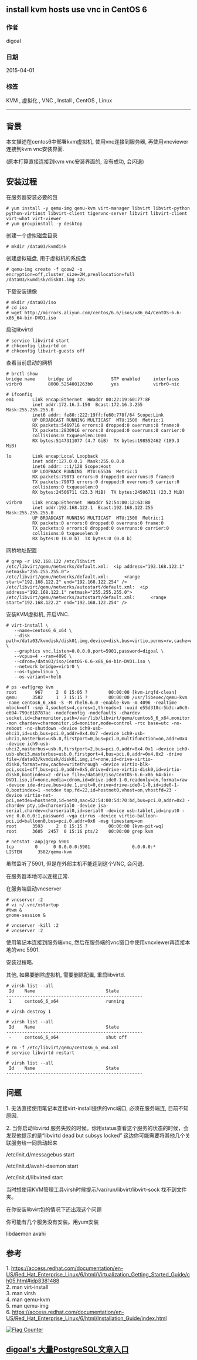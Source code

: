 ## install kvm hosts use vnc in CentOS 6       
                            
### 作者                           
digoal                            
                            
### 日期                           
2015-04-01                                  
                            
### 标签                          
KVM , 虚拟化 , VNC , Install , CentOS , Linux                                                
                            
----                          
                            
## 背景        
本文描述在centos6中部署kvm虚拟机, 使用vnc连接到服务器, 再使用vncviewer连接到kvm vnc安装界面.    
    
(原本打算直接连接到kvm vnc安装界面的, 没有成功, 会闪退)    
    
## 安装过程
在服务器安装必要的包    
    
```  
# yum install -y qemu-img qemu-kvm virt-manager libvirt libvirt-python python-virtinst libvirt-client tigervnc-server libvirt libvirt-client virt-what virt-viewer  
# yum groupinstall -y desktop  
```  
    
创建一个虚拟磁盘目录  
  
```
# mkdir /data03/kvmdisk  
```
  
创建虚拟磁盘, 用于虚拟机的系统盘  
  
```
# qemu-img create -f qcow2 -o encryption=off,cluster_size=2M,preallocation=full /data03/kvmdisk/disk01.img 32G  
```
  
下载安装镜像  
  
```
# mkdir /data03/iso  
# cd iso  
# wget http://mirrors.aliyun.com/centos/6.6/isos/x86_64/CentOS-6.6-x86_64-bin-DVD1.iso  
```
  
启动libvirtd  
  
```
# service libvirtd start  
# chkconfig libvirtd on  
# chkconfig libvirt-guests off  
```
  
查看当前启动的网桥  
  
```
# brctl show  
bridge name     bridge id               STP enabled     interfaces  
virbr0          8000.5254001263b0       yes             virbr0-nic  
  
# ifconfig  
em1       Link encap:Ethernet  HWaddr 00:22:19:60:77:8F    
          inet addr:172.16.3.150  Bcast:172.16.3.255  Mask:255.255.255.0  
          inet6 addr: fe80::222:19ff:fe60:778f/64 Scope:Link  
          UP BROADCAST RUNNING MULTICAST  MTU:1500  Metric:1  
          RX packets:5469716 errors:0 dropped:0 overruns:0 frame:0  
          TX packets:2830916 errors:0 dropped:0 overruns:0 carrier:0  
          collisions:0 txqueuelen:1000   
          RX bytes:5147311077 (4.7 GiB)  TX bytes:198552462 (189.3 MiB)  
  
lo        Link encap:Local Loopback    
          inet addr:127.0.0.1  Mask:255.0.0.0  
          inet6 addr: ::1/128 Scope:Host  
          UP LOOPBACK RUNNING  MTU:65536  Metric:1  
          RX packets:79073 errors:0 dropped:0 overruns:0 frame:0  
          TX packets:79073 errors:0 dropped:0 overruns:0 carrier:0  
          collisions:0 txqueuelen:0   
          RX bytes:24506711 (23.3 MiB)  TX bytes:24506711 (23.3 MiB)  
  
virbr0    Link encap:Ethernet  HWaddr 52:54:00:12:63:B0    
          inet addr:192.168.122.1  Bcast:192.168.122.255  Mask:255.255.255.0  
          UP BROADCAST RUNNING MULTICAST  MTU:1500  Metric:1  
          RX packets:0 errors:0 dropped:0 overruns:0 frame:0  
          TX packets:0 errors:0 dropped:0 overruns:0 carrier:0  
          collisions:0 txqueuelen:0   
          RX bytes:0 (0.0 b)  TX bytes:0 (0.0 b)  
```
  
网桥地址配置  
  
```
# grep -r 192.168.122 /etc/libvirt  
/etc/libvirt/qemu/networks/default.xml:  <ip address="192.168.122.1" netmask="255.255.255.0">  
/etc/libvirt/qemu/networks/default.xml:      <range start="192.168.122.2" end="192.168.122.254" />  
/etc/libvirt/qemu/networks/autostart/default.xml:  <ip address="192.168.122.1" netmask="255.255.255.0">  
/etc/libvirt/qemu/networks/autostart/default.xml:      <range start="192.168.122.2" end="192.168.122.254" />  
```
  
安装KVM虚拟机, 开启VNC.  
  
```
# virt-install \  
   --name=centos6_6_x64 \  
   --disk path=/data03/kvmdisk/disk01.img,device=disk,bus=virtio,perms=rw,cache=writethrough \  
   --graphics vnc,listen=0.0.0.0,port=5901,password=digoal \  
   --vcpus=4 --ram=4096 \  
   --cdrom=/data03/iso/CentOS-6.6-x86_64-bin-DVD1.iso \  
   --network bridge=virbr0 \  
   --os-type=linux \  
   --os-variant=rhel6  
  
# ps -ewf|grep kvm  
root       967     2  0 15:05 ?        00:00:00 [kvm-irqfd-clean]  
qemu      3582     1  7 15:15 ?        00:00:00 /usr/libexec/qemu-kvm -name centos6_6_x64 -S -M rhel6.6.0 -enable-kvm -m 4096 -realtime mlock=off -smp 4,sockets=4,cores=1,threads=1 -uuid e55d318c-5b3c-a0c0-e694-799c618787ac -nodefconfig -nodefaults -chardev socket,id=charmonitor,path=/var/lib/libvirt/qemu/centos6_6_x64.monitor,server,nowait -mon chardev=charmonitor,id=monitor,mode=control -rtc base=utc -no-reboot -no-shutdown -device ich9-usb-ehci1,id=usb,bus=pci.0,addr=0x4.0x7 -device ich9-usb-uhci1,masterbus=usb.0,firstport=0,bus=pci.0,multifunction=on,addr=0x4 -device ich9-usb-uhci2,masterbus=usb.0,firstport=2,bus=pci.0,addr=0x4.0x1 -device ich9-usb-uhci3,masterbus=usb.0,firstport=4,bus=pci.0,addr=0x4.0x2 -drive file=/data03/kvmdisk/disk01.img,if=none,id=drive-virtio-disk0,format=raw,cache=writethrough -device virtio-blk-pci,scsi=off,bus=pci.0,addr=0x5,drive=drive-virtio-disk0,id=virtio-disk0,bootindex=2 -drive file=/data03/iso/CentOS-6.6-x86_64-bin-DVD1.iso,if=none,media=cdrom,id=drive-ide0-1-0,readonly=on,format=raw -device ide-drive,bus=ide.1,unit=0,drive=drive-ide0-1-0,id=ide0-1-0,bootindex=1 -netdev tap,fd=22,id=hostnet0,vhost=on,vhostfd=23 -device virtio-net-pci,netdev=hostnet0,id=net0,mac=52:54:00:5d:70:bd,bus=pci.0,addr=0x3 -chardev pty,id=charserial0 -device isa-serial,chardev=charserial0,id=serial0 -device usb-tablet,id=input0 -vnc 0.0.0.0:1,password -vga cirrus -device virtio-balloon-pci,id=balloon0,bus=pci.0,addr=0x6 -msg timestamp=on  
root      3593     2  0 15:15 ?        00:00:00 [kvm-pit-wq]  
root      3605  2457  0 15:16 pts/2    00:00:00 grep kvm  
  
# netstat -anp|grep 5901  
tcp        0      0 0.0.0.0:5901                0.0.0.0:*                   LISTEN      3582/qemu-kvm      
```
  
虽然监听了5901, 但是在外部主机不能连到这个VNC, 会闪退.  
  
在服务器本地可以连接正常.  
  
在服务端启动vncserver  
  
```
# vncserver :2  
# vi ~/.vnc/xstartup  
#twm &  
gnome-session &  
  
# vncserver -kill :2  
# vncserver :2  
```
  
使用笔记本连接到服务端vnc, 然后在服务端的vnc窗口中使用vncviewer再连接本地的vnc 5901.  
  
安装过程略.  
  
其他, 如果要删除虚拟机, 需要删除配置, 重启libvirtd.  
  
```
# virsh list --all  
 Id    Name                           State  
----------------------------------------------------  
 1     centos6_6_x64                  running  
  
# virsh destroy 1  
  
# virsh list --all  
 Id    Name                           State  
----------------------------------------------------  
 -     centos6_6_x64                  shut off  
  
# rm -f /etc/libvirt/qemu/centos6_6_x64.xml  
# service libvirtd restart  
  
# virsh list --all  
 Id    Name                           State  
----------------------------------------------------  
```
  
## 问题
1\. 无法直接使用笔记本连接virt-install提供的vnc端口, 必须在服务端连, 目前不知原因.  
  
2\. 当你启动libvirtd 服务失败的时候。你用status查看这个服务的状态的时候，会发现他提示的是“libvirtd dead but subsys locked” 这边你可能需要将其他几个关联服务给一同启动起来  
  
/etc/init.d/messagebus start  
  
/etc/init.d/avahi-daemon start   
  
/etc/init.d/libvirted start   
  
当时想使用KVM管理工具virsh时候提示/var/run/libvirt/libvirt-sock 找不到文件夹。  
  
在你安装libvirt包的情况下还出现这个问题  
  
你可能有几个服务没有安装。用yum安装  
  
libdaemon avahi  
  
## 参考  
1\. https://access.redhat.com/documentation/en-US/Red_Hat_Enterprise_Linux/6/html/Virtualization_Getting_Started_Guide/ch05.html#idp8381488  
2\. man virt-install  
3\. man virsh  
4\. man qemu-kvm  
5\. man qemu-img  
6\. https://access.redhat.com/documentation/en-US/Red_Hat_Enterprise_Linux/6/html/Installation_Guide/index.html    
          
                    
  
<a rel="nofollow" href="http://info.flagcounter.com/h9V1"  ><img src="http://s03.flagcounter.com/count/h9V1/bg_FFFFFF/txt_000000/border_CCCCCC/columns_2/maxflags_12/viewers_0/labels_0/pageviews_0/flags_0/"  alt="Flag Counter"  border="0"  ></a>  
  
  
  
  
  
  
## [digoal's 大量PostgreSQL文章入口](https://github.com/digoal/blog/blob/master/README.md "22709685feb7cab07d30f30387f0a9ae")
  
